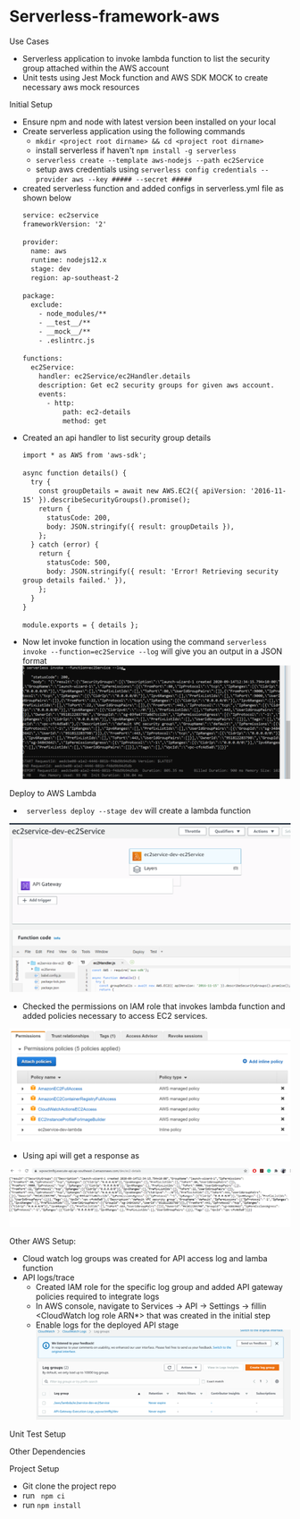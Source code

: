 # Serverless-framework-aws
Use Cases
  - Serverless application to invoke lambda function to list the security group attached within the AWS account
  - Unit tests using Jest Mock function and AWS SDK MOCK to create necessary aws mock resources
  
Initial Setup
  - Ensure npm and node with latest version been installed on your local
  - Create serverless application using the following commands
    - ```mkdir <project root dirname> && cd <project root dirname>```
    - install serverless if haven't ```npm install -g serverless```
    - ```serverless create --template aws-nodejs --path ec2Service```
    - setup aws credentials using ```serverless config credentials --provider aws --key ##### --secret #####```
  - created serverless function and added configs in serverless.yml file as shown below
    ```
    service: ec2service
    frameworkVersion: '2'

    provider:
      name: aws
      runtime: nodejs12.x
      stage: dev
      region: ap-southeast-2

    package:
      exclude:
        - node_modules/**
        - __test__/**
        - __mock__/**
        - .eslintrc.js

    functions:
      ec2Service:
        handler: ec2Service/ec2Handler.details
        description: Get ec2 security groups for given aws account.
        events:
          - http:
              path: ec2-details
              method: get
     ```
  - Created an api handler to list security group details
    ```
    import * as AWS from 'aws-sdk';

    async function details() {
      try {
        const groupDetails = await new AWS.EC2({ apiVersion: '2016-11-15' }).describeSecurityGroups().promise();
        return {
          statusCode: 200,
          body: JSON.stringify({ result: groupDetails }),
        };
      } catch (error) {
        return {
          statusCode: 500,
          body: JSON.stringify({ result: 'Error! Retrieving security group details failed.' }),
        };
      }
    }

    module.exports = { details };
    ```
  - Now let invoke function in location using the command
    ```serverless invoke --function=ec2Service --log```
    will give you an output in a JSON format
    ![alt text](https://github.com/pjudit123/serverless-framework-aws/blob/master/ouput_images/local_output.PNG)

Deploy to AWS Lambda
  - ``` serverless deploy --stage dev``` will create a lambda function
  
  ![alt text](https://github.com/pjudit123/serverless-framework-aws/blob/master/ouput_images/lambda_api.PNG)
  
  - Checked the permissions on IAM role that invokes lambda function and added policies necessary to access EC2 services.
  
  ![alt text](https://github.com/pjudit123/serverless-framework-aws/blob/master/ouput_images/iam-role.PNG)
  
  - Using api will get a response as 
  
  ![alt text](https://github.com/pjudit123/serverless-framework-aws/blob/master/ouput_images/api_response.PNG)
  
Other AWS Setup:
  - Cloud watch log groups was created for API access log and lamba function
  - API logs/trace
    - Created IAM role for the specific log group and added API gateway policies required to integrate logs
    - In AWS console, navigate to Services -> API -> Settings -> fillin <CloudWatch log role ARN*> that was created in the initial step
    - Enable logs for the deployed API stage
    ![](https://github.com/pjudit123/serverless-framework-aws/blob/master/ouput_images/cloud_watch.PNG)

Unit Test Setup

Other Dependencies

Project Setup
  - Git clone the project repo
  - run ``` npm ci```
  - run ``` npm install ```
